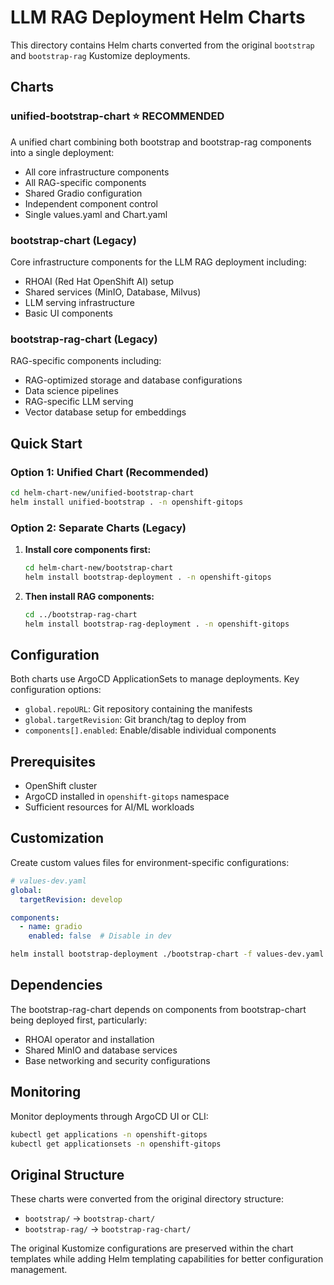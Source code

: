 # LLM RAG Deployment Helm Charts

This directory contains Helm charts converted from the original `bootstrap` and `bootstrap-rag` Kustomize deployments.

## Charts

### unified-bootstrap-chart ⭐ **RECOMMENDED**
A unified chart combining both bootstrap and bootstrap-rag components into a single deployment:
- All core infrastructure components
- All RAG-specific components
- Shared Gradio configuration
- Independent component control
- Single values.yaml and Chart.yaml

### bootstrap-chart (Legacy)
Core infrastructure components for the LLM RAG deployment including:
- RHOAI (Red Hat OpenShift AI) setup
- Shared services (MinIO, Database, Milvus)
- LLM serving infrastructure
- Basic UI components

### bootstrap-rag-chart (Legacy)  
RAG-specific components including:
- RAG-optimized storage and database configurations
- Data science pipelines
- RAG-specific LLM serving
- Vector database setup for embeddings

## Quick Start

### Option 1: Unified Chart (Recommended)
```bash
cd helm-chart-new/unified-bootstrap-chart
helm install unified-bootstrap . -n openshift-gitops
```

### Option 2: Separate Charts (Legacy)
1. **Install core components first:**
   ```bash
   cd helm-chart-new/bootstrap-chart
   helm install bootstrap-deployment . -n openshift-gitops
   ```

2. **Then install RAG components:**
   ```bash
   cd ../bootstrap-rag-chart
   helm install bootstrap-rag-deployment . -n openshift-gitops
   ```

## Configuration

Both charts use ArgoCD ApplicationSets to manage deployments. Key configuration options:

- `global.repoURL`: Git repository containing the manifests
- `global.targetRevision`: Git branch/tag to deploy from
- `components[].enabled`: Enable/disable individual components

## Prerequisites

- OpenShift cluster
- ArgoCD installed in `openshift-gitops` namespace
- Sufficient resources for AI/ML workloads

## Customization

Create custom values files for environment-specific configurations:

```yaml
# values-dev.yaml
global:
  targetRevision: develop

components:
  - name: gradio
    enabled: false  # Disable in dev
```

```bash
helm install bootstrap-deployment ./bootstrap-chart -f values-dev.yaml
```

## Dependencies

The bootstrap-rag-chart depends on components from bootstrap-chart being deployed first, particularly:
- RHOAI operator and installation
- Shared MinIO and database services
- Base networking and security configurations

## Monitoring

Monitor deployments through ArgoCD UI or CLI:
```bash
kubectl get applications -n openshift-gitops
kubectl get applicationsets -n openshift-gitops
```

## Original Structure

These charts were converted from the original directory structure:
- `bootstrap/` → `bootstrap-chart/`  
- `bootstrap-rag/` → `bootstrap-rag-chart/`

The original Kustomize configurations are preserved within the chart templates while adding Helm templating capabilities for better configuration management.